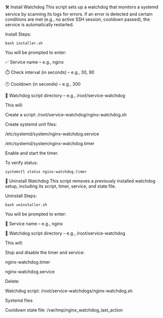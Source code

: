 🛠️ Install Watchdog
This script sets up a watchdog that monitors a systemd service by scanning its logs for errors. If an error is detected and certain conditions are met (e.g., no active SSH session, cooldown passed), the service is automatically restarted.

Install Steps:

    bash installer.sh
    
You will be prompted to enter:

✅ Service name – e.g., nginx

⏱️ Check interval (in seconds) – e.g., 30, 90

🕑 Cooldown (in seconds) – e.g., 300

📂 Watchdog script directory – e.g., /root/service-watchdog

This will:

Create a script: /root/service-watchdog/nginx-watchdog.sh

Create systemd unit files:

/etc/systemd/system/nginx-watchdog.service

/etc/systemd/system/nginx-watchdog.timer

Enable and start the timer.

To verify status:

    systemctl status nginx-watchdog.timer
    
🧹 Uninstall Watchdog
This script removes a previously installed watchdog setup, including its script, timer, service, and state file.

Uninstall Steps:

    bash uninstaller.sh
    
You will be prompted to enter:

🧾 Service name – e.g., nginx

📂 Watchdog script directory – e.g., /root/service-watchdog

This will:

Stop and disable the timer and service:

nginx-watchdog.timer

nginx-watchdog.service

Delete:

Watchdog script: /root/service-watchdogs/nginx-watchdog.sh

Systemd files

Cooldown state file: /var/tmp/nginx_watchdog_last_action
